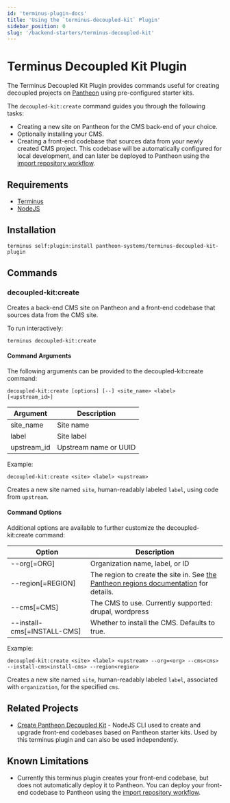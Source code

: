 ```yaml
---
id: 'terminus-plugin-docs'
title: 'Using the `terminus-decoupled-kit` Plugin'
sidebar_position: 0
slug: '/backend-starters/terminus-decoupled-kit'
---
```


# Terminus Decoupled Kit Plugin

The Terminus Decoupled Kit Plugin provides commands useful for creating
decoupled projects on [Pantheon](https://pantheon.io) using pre-configured
starter kits.

The `decoupled-kit:create` command guides you through the following tasks:

- Creating a new site on Pantheon for the CMS back-end of your choice.
- Optionally installing your CMS.
- Creating a front-end codebase that sources data from your newly created CMS
  project. This codebase will be automatically configured for local development,
  and can later be deployed to Pantheon using the
  [import repository workflow](https://docs.pantheon.io/guides/decoupled/no-starter-kit/import-repo).

## Requirements

- [Terminus](https://docs.pantheon.io/terminus/install)
- [NodeJS](https://nodejs.org/en/download/)

## Installation

```
terminus self:plugin:install pantheon-systems/terminus-decoupled-kit-plugin
```

## Commands

### decoupled-kit:create

Creates a back-end CMS site on Pantheon and a front-end codebase that sources
data from the CMS site.

To run interactively:

```
terminus decoupled-kit:create
```

#### Command Arguments

The following arguments can be provided to the decoupled-kit:create command:

```
decoupled-kit:create [options] [--] <site_name> <label> [<upstream_id>]
```

| Argument    | Description           |
| ----------- | --------------------- |
| site_name   | Site name             |
| label       | Site label            |
| upstream_id | Upstream name or UUID |

Example:

```
decoupled-kit:create <site> <label> <upstream>
```

Creates a new site named `site`, human-readably labeled `label`, using code from
`upstream`.

#### Command Options

Additional options are available to further customize the decoupled-kit:create
command:

| Option                      | Description                                                                                                                                                                     |
| --------------------------- | ------------------------------------------------------------------------------------------------------------------------------------------------------------------------------- |
| --org[=ORG]                 | Organization name, label, or ID                                                                                                                                                 |
| --region[=REGION]           | The region to create the site in. See [the Pantheon regions documentation](https://pantheon.io/docs/regions#create-a-new-site-in-a-specific-region-using-terminus) for details. |
| --cms[=CMS]                 | The CMS to use. Currently supported: drupal, wordpress                                                                                                                          |
| --install-cms[=INSTALL-CMS] | Whether to install the CMS. Defaults to true.                                                                                                                                   |

Example:

```
decoupled-kit:create <site> <label> <upstream> --org=<org> --cms<cms> --install-cms<install-cms> --region<region>
```

Creates a new site named `site`, human-readably labeled `label`, associated with
`organization`, for the specified `cms`.

## Related Projects

- [Create Pantheon Decoupled Kit](https://www.npmjs.com/package/create-pantheon-decoupled-kit) -
  NodeJS CLI used to create and upgrade front-end codebases based on Pantheon
  starter kits. Used by this terminus plugin and can also be used independently.

## Known Limitations

- Currently this terminus plugin creates your front-end codebase, but does not
  automatically deploy it to Pantheon. You can deploy your front-end codebase to
  Pantheon using the
  [import repository workflow](https://docs.pantheon.io/guides/decoupled/no-starter-kit/import-repo).
